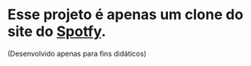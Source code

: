 # Esse projeto é apenas um clone do site do [Spotfy](www.spotify.com/br).
  (Desenvolvido apenas para fins didáticos)
